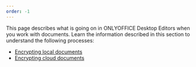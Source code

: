 ```yaml
---
order: -1
---
```


This page describes what is going on in ONLYOFFICE Desktop Editors when you work with documents. Learn the information described in this section to understand the following processes:

- [Encrypting local documents](Encrypting%20local%20documents.md)
- [Encrypting cloud documents](Encrypting%20cloud%20documents.md)
